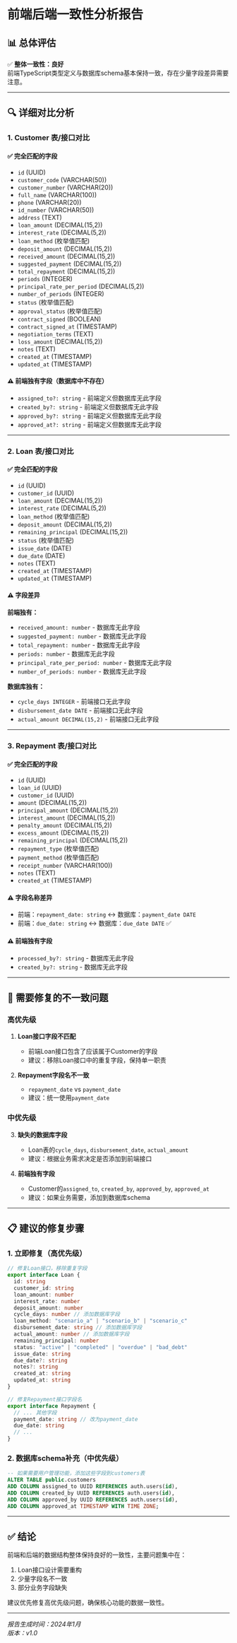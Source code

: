 # 前端后端一致性分析报告

## 📊 总体评估

✅ **整体一致性：良好**  
前端TypeScript类型定义与数据库schema基本保持一致，存在少量字段差异需要注意。

---

## 🔍 详细对比分析

### 1. Customer 表/接口对比

#### ✅ 完全匹配的字段
- `id` (UUID)
- `customer_code` (VARCHAR(50))
- `customer_number` (VARCHAR(20))
- `full_name` (VARCHAR(100))
- `phone` (VARCHAR(20))
- `id_number` (VARCHAR(50))
- `address` (TEXT)
- `loan_amount` (DECIMAL(15,2))
- `interest_rate` (DECIMAL(5,2))
- `loan_method` (枚举值匹配)
- `deposit_amount` (DECIMAL(15,2))
- `received_amount` (DECIMAL(15,2))
- `suggested_payment` (DECIMAL(15,2))
- `total_repayment` (DECIMAL(15,2))
- `periods` (INTEGER)
- `principal_rate_per_period` (DECIMAL(5,2))
- `number_of_periods` (INTEGER)
- `status` (枚举值匹配)
- `approval_status` (枚举值匹配)
- `contract_signed` (BOOLEAN)
- `contract_signed_at` (TIMESTAMP)
- `negotiation_terms` (TEXT)
- `loss_amount` (DECIMAL(15,2))
- `notes` (TEXT)
- `created_at` (TIMESTAMP)
- `updated_at` (TIMESTAMP)

#### ⚠️ 前端独有字段（数据库中不存在）
- `assigned_to?: string` - 前端定义但数据库无此字段
- `created_by?: string` - 前端定义但数据库无此字段
- `approved_by?: string` - 前端定义但数据库无此字段
- `approved_at?: string` - 前端定义但数据库无此字段

---

### 2. Loan 表/接口对比

#### ✅ 完全匹配的字段
- `id` (UUID)
- `customer_id` (UUID)
- `loan_amount` (DECIMAL(15,2))
- `interest_rate` (DECIMAL(5,2))
- `loan_method` (枚举值匹配)
- `deposit_amount` (DECIMAL(15,2))
- `remaining_principal` (DECIMAL(15,2))
- `status` (枚举值匹配)
- `issue_date` (DATE)
- `due_date` (DATE)
- `notes` (TEXT)
- `created_at` (TIMESTAMP)
- `updated_at` (TIMESTAMP)

#### ⚠️ 字段差异
**前端独有：**
- `received_amount: number` - 数据库无此字段
- `suggested_payment: number` - 数据库无此字段
- `total_repayment: number` - 数据库无此字段
- `periods: number` - 数据库无此字段
- `principal_rate_per_period: number` - 数据库无此字段
- `number_of_periods: number` - 数据库无此字段

**数据库独有：**
- `cycle_days INTEGER` - 前端接口无此字段
- `disbursement_date DATE` - 前端接口无此字段
- `actual_amount DECIMAL(15,2)` - 前端接口无此字段

---

### 3. Repayment 表/接口对比

#### ✅ 完全匹配的字段
- `id` (UUID)
- `loan_id` (UUID)
- `customer_id` (UUID)
- `amount` (DECIMAL(15,2))
- `principal_amount` (DECIMAL(15,2))
- `interest_amount` (DECIMAL(15,2))
- `penalty_amount` (DECIMAL(15,2))
- `excess_amount` (DECIMAL(15,2))
- `remaining_principal` (DECIMAL(15,2))
- `repayment_type` (枚举值匹配)
- `payment_method` (枚举值匹配)
- `receipt_number` (VARCHAR(100))
- `notes` (TEXT)
- `created_at` (TIMESTAMP)

#### ⚠️ 字段名称差异
- 前端：`repayment_date: string` ↔ 数据库：`payment_date DATE`
- 前端：`due_date: string` ↔ 数据库：`due_date DATE` ✅

#### ⚠️ 前端独有字段
- `processed_by?: string` - 数据库无此字段
- `created_by?: string` - 数据库无此字段

---

## 🚨 需要修复的不一致问题

### 高优先级
1. **Loan接口字段不匹配**
   - 前端Loan接口包含了应该属于Customer的字段
   - 建议：移除Loan接口中的重复字段，保持单一职责

2. **Repayment字段名不一致**
   - `repayment_date` vs `payment_date`
   - 建议：统一使用`payment_date`

### 中优先级
3. **缺失的数据库字段**
   - Loan表的`cycle_days`, `disbursement_date`, `actual_amount`
   - 建议：根据业务需求决定是否添加到前端接口

4. **前端独有字段**
   - Customer的`assigned_to`, `created_by`, `approved_by`, `approved_at`
   - 建议：如果业务需要，添加到数据库schema

---

## 📋 建议的修复步骤

### 1. 立即修复（高优先级）
```typescript
// 修复Loan接口，移除重复字段
export interface Loan {
  id: string
  customer_id: string
  loan_amount: number
  interest_rate: number
  deposit_amount: number
  cycle_days: number // 添加数据库字段
  loan_method: "scenario_a" | "scenario_b" | "scenario_c"
  disbursement_date: string // 添加数据库字段
  actual_amount: number // 添加数据库字段
  remaining_principal: number
  status: "active" | "completed" | "overdue" | "bad_debt"
  issue_date: string
  due_date?: string
  notes?: string
  created_at: string
  updated_at: string
}

// 修复Repayment接口字段名
export interface Repayment {
  // ... 其他字段
  payment_date: string // 改为payment_date
  due_date: string
  // ...
}
```

### 2. 数据库schema补充（中优先级）
```sql
-- 如果需要用户管理功能，添加这些字段到customers表
ALTER TABLE public.customers 
ADD COLUMN assigned_to UUID REFERENCES auth.users(id),
ADD COLUMN created_by UUID REFERENCES auth.users(id),
ADD COLUMN approved_by UUID REFERENCES auth.users(id),
ADD COLUMN approved_at TIMESTAMP WITH TIME ZONE;
```

---

## ✅ 结论

前端和后端的数据结构整体保持良好的一致性，主要问题集中在：
1. Loan接口设计需要重构
2. 少量字段名不一致
3. 部分业务字段缺失

建议优先修复高优先级问题，确保核心功能的数据一致性。

---

*报告生成时间：2024年1月*  
*版本：v1.0*